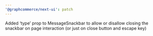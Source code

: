 ```yaml
---
'@graphcommerce/next-ui': patch
---
```


Added ‘type’ prop to MessageSnackbar to allow or disallow closing the snackbar on page interaction (or just on close button and escape key)
